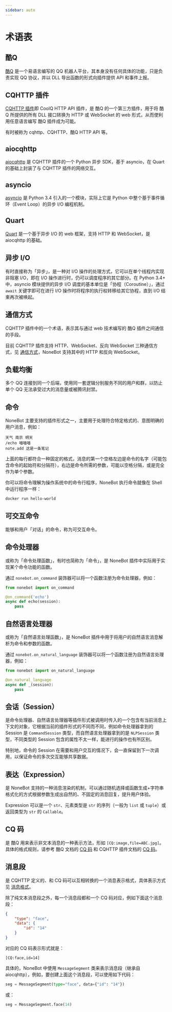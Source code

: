 ```yaml
---
sidebar: auto
---
```


# 术语表

## 酷Q

[酷Q](https://cqp.cc) 是一个易语言编写的 QQ 机器人平台，其本身没有任何具体的功能，只是负责实现 QQ 协议，并以 DLL 导出函数的形式向插件提供 API 和事件上报。

## CQHTTP 插件

[CQHTTP 插件](https://cqhttp.cc/)即 CoolQ HTTP API 插件，是 酷Q 的一个第三方插件，用于将 酷Q 所提供的所有 DLL 接口转换为 HTTP 或 WebSocket 的 web 形式，从而使利用任意语言编写 酷Q 插件成为可能。

有时被称为 cqhttp、CQHTTP、酷Q HTTP API 等。

## aiocqhttp

[aiocqhttp](https://github.com/nonebot/aiocqhttp) 是 CQHTTP 插件的一个 Python 异步 SDK，基于 asyncio，在 Quart 的基础上封装了与 CQHTTP 插件的网络交互。

## asyncio

[asyncio](https://docs.python.org/3/library/asyncio.html) 是 Python 3.4 引入的一个模块，实际上它是 Python 中整个基于事件循环（Event Loop）的异步 I/O 编程机制。

## Quart

[Quart](https://pgjones.gitlab.io/quart/) 是一个基于异步 I/O 的 web 框架，支持 HTTP 和 WebSocket，是 aiocqhttp 的基础。

## 异步 I/O

有时直接称为「异步」，是一种对 I/O 操作的处理方式，它可以在单个线程内实现非阻塞 I/O，即在 I/O 操作进行时，仍可以调度程序的其它部分。在 Python 3.4+ 中，asyncio 模块提供的异步 I/O 调度的基本单位是「协程（Coroutine）」，通过 `await` 关键字即可在进行 I/O 操作时将程序的执行权转移给其它协程，直到 I/O 结束再次被唤起。

## 通信方式

CQHTTP 插件中的一个术语，表示其与通过 web 技术编写的 酷Q 插件之间通信的手段。

目前 CQHTTP 插件支持 HTTP、WebSocket、反向 WebSocket 三种通信方式，见 [通信方式](https://cqhttp.cc/docs/#/CommunicationMethods)，NoneBot 支持其中的 HTTP 和反向 WebSocket。

## 负载均衡

多个 QQ 连接到同一个后端，使用同一套逻辑分别服务不同的用户和群，以防止单个 QQ 无法承受过大的消息量或被腾讯封禁。

## 命令

NoneBot 主要支持的插件形式之一，主要用于处理符合特定格式的、意图明确的用户消息，例如：

```
天气 南京 明天
/echo 喵喵喵
note.add 这是一条笔记
```

上面的每行都符合一种固定的格式，消息的第一个空格左边是命令的名字（可能包含命令的起始符和分隔符），右边是命令所需的参数，可能以空格分隔，或是完全作为单个参数。

你可以将命令理解为操作系统中的命令行程序，NoneBot 执行命令就像在 Shell 中运行程序一样：

```bash
docker run hello-world
```

## 可交互命令

能够和用户「对话」的命令，称为可交互命令。

## 命令处理器

或称为「命令处理函数」，有时也简称为「命令」，是 NoneBot 插件中实际用于实现某个命令功能的函数。

通过 `nonebot.on_command` 装饰器可以将一个函数注册为命令处理器，例如：

```python
from nonebot import on_command

@on_command('echo')
async def echo(session):
    pass
```

## 自然语言处理器

或称为「自然语言处理函数」，是 NoneBot 插件中用于将用户的自然语言消息解析为命令和参数的函数。

通过 `nonebot.on_natural_language` 装饰器可以将一个函数注册为自然语言处理器，例如：

```python
from nonebot import on_natural_language

@on_natural_language
async def _(session):
    pass
```

## 会话（Session）

是命令处理器、自然语言处理器等插件形式被调用时传入的一个包含有当前消息上下文的对象，它根据当前的插件形式的不同而不同，例如命令处理器拿到的 Session 是 `CommandSession` 类型，而自然语言处理器拿到的是 `NLPSession` 类型，不同类型的 Session 包含的属性不太一样，能进行的操作也有所区别。

特别地，命令的 Session 在需要和用户交互的情况下，会一直保留到下一次调用，以保证命令的多次交互能够共享数据。

## 表达（Expression）

是 NoneBot 支持的一种消息渲染的机制，可以通过随机选择或函数生成+字符串格式化的方式根据参数生成出自然的、不固定的消息回复，提升用户体验。

Expression 可以是一个 `str`、元素类型是 `str` 的序列（一般为 `list` 或 `tuple`）或返回类型为 `str` 的 `Callable`。

## CQ 码

是 酷Q 用来表示非文本消息的一种表示方法，形如 `[CQ:image,file=ABC.jpg]`。具体的格式规则，请参考 酷Q 文档的 [CQ 码](https://d.cqp.me/Pro/CQ%E7%A0%81) 和 CQHTTP 插件文档的 [CQ 码](https://cqhttp.cc/docs/#/CQCode)。

## 消息段

是 CQHTTP 定义的、和 CQ 码可以互相转换的一个消息表示格式，具体表示方式见 [消息格式](https://cqhttp.cc/docs/#/Message)。

除了纯文本消息段之外，每一个消息段都和一个 CQ 码对应，例如下面这个消息段：

```json
{
    "type": "face",
    "data": {
        "id": "14"
    }
}
```

对应的 CQ 码表示形式就是：

```
[CQ:face,id=14]
```

具体的，NoneBot 中使用 `MessageSegment` 类来表示消息段（继承自 aiocqhttp），例如，要创建上面这个消息段，可以使用如下代码：

```python
seg = MessageSegment(type="face", data={"id": "14"})
```

或：

```python
seg = MessageSegment.face(14)
```
